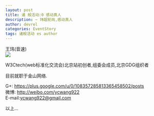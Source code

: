 ```yaml
---
layout: post
title: 诸 般活动:0 感动真人
description: ~ 玮姐轮岗,感动真人
author: devrel
categories: EventStory
tags: 诸般活动 es author
---
```

王玮(音速)  
![](http://w3ctech.com/b/wp-content/uploads/2010/10/yinsu.jpg)

W3Ctech(web标准化交流会)北京站初创者,组委会成员,北京GDG组织者

目前就职于金山网络.

G+: https://plus.google.com/u/0/108357285813365458502/posts  
微博: http://weibo.com/ycwang922  
E-mail:ycwang922@gmail.com


以上...

<!--more-->
